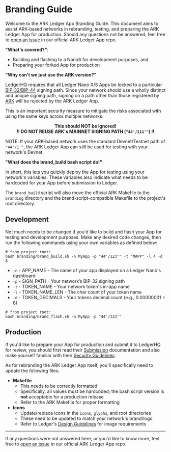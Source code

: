 
# Branding Guide

Welcome to the ARK Ledger App Branding Guide. This document aims to assist ARK-based networks in rebranding, testing, and preparing the ARK Ledger App for production. Should any questions not be answered, feel free to [open an issue](https://github.com/ArkEcosystem/ledger/issues/new/choose) in our official ARK Ledger App repo.

**"What's covered?"**:

* Building and flashing to a NanoS for development purposes, and
* Preparing your forked App for production

**"Why can't we just use the ARK version?"**

LedgerHQ requires that all Ledger Nano X/S Apps be locked to a particular [BIP-32/BIP-44](https://developers.ledger.com/docs/nano-app/secure-app/#restrict-apps-to-coin-specific-bip32-prefix) signing path. Since your network should use a wholly distinct and unique signing path, signing on a path other than those registered by [ARK](https://github.com/satoshilabs/slips/blob/master/slip-0044.md) will be rejected by the ARK Ledger App.

This is an important security measure to mitigate the risks associated with using the same keys across multiple networks.

<div style="width: 100%; float: inherit; margin: auto; text-align: center">

<b>This should NOT be ignored!</b><br>
<b>!! DO NOT REUSE ARK's MAINNET SIGNING PATH (<code>"44'/111'"</code>) !!</b>

</div>

NOTE: If your ARK-based network uses the standard Devnet/Testnet path of `"44'/1'"`, the ARK Ledger App can _still_ be used for testing with your network's Devnet.

**"What does the brand_build bash script do!"**

In short, this lets you quickly deploy the App for testing using your network's variables. These variables also indicate what needs to be hardcoded for your App before submission to Ledger.

The `brand_build` script will also move the official ARK Makefile to the `branding` directory and the brand-script-compatible Makefile to the project's root directory.

## Development

Not much needs to be changed if you'd like to build and flash your App for testing and development purposes. Make any desired code changes, then run the following commands using your own variables as defined below:

```shell
# from project root:
bash branding/brand_build.sh -n MyApp -p "44'/123'" -t "MAPP" -l 4 -d 8
```

* `-n` - APP_NAME - The name of your app displayed on a Ledger Nano's dashboard
* `-p` - SIGN_PATH - Your network’s BIP-32 signing path
* `-t` - TOKEN_NAME - Your network token's in-app name
* `-l` - TOKEN_NAME_LEN - The char count of your token name
* `-d` - TOKEN_DECIMALS - Your tokens decimal count (e.g., 0.00000001 = 8)

```shell
# from project root:
bash branding/brand_flash.sh -n MyApp -p "44'/123'"
```

## Production

If you'd like to prepare your App for production and submit it to LedgerHQ for review, you should first read their [Submission](https://developers.ledger.com/docs/nano-app/deliverables-checklist/) documentation and also make yourself familiar with their [Security Guidelines](https://developers.ledger.com/docs/nano-app/secure-app/).

As for rebranding the ARK Ledger App itself, you'll specifically need to update the following files:

* **Makefile**
    * This needs to be correctly formatted
    * Specifically, all values must be hardcoded; the bash script version is                     **not** acceptable for a production release
    * Refer to the ARK Makefile for proper formatting
* **Icons**
    * Update/replace icons in the `icons`, `glyphs`, and root directories
    * These need to be updated to match your network's brand/logo
    * Refer to Ledger's [Design Guidelines](https://developers.ledger.com/docs/nano-app/design-requirements/) for image requirements

---

If any questions were not answered here, or you'd like to know more, feel free to [open an issue](https://github.com/ArkEcosystem/ledger/issues/new/choose) in our official ARK Ledger App repo.

